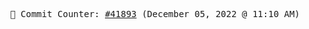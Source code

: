 <p align="center">
    <samp>
        📮 Commit Counter: <a href="https://github.com/Javascript-void0/Javascript-void0/commits/main">#41893</a> (December 05, 2022 @ 11:10 AM)
    </samp>
</p>
